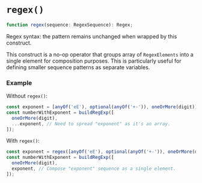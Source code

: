 # `regex()`

```ts
function regex(sequence: RegexSequence): Regex;
```

Regex syntax: the pattern remains unchanged when wrapped by this construct.

This construct is a no-op operator that groups array of `RegexElements` into a single element for composition purposes. This is particularly useful for defining smaller sequence patterns as separate variables.

### Example

Without `regex()`:

```ts
const exponent = [anyOf('eE'), optional(anyOf('+-')), oneOrMore(digit)];
const numberWithExponent = buildRegExp([
  oneOrMore(digit),
  ...exponent, // Need to spread "exponent" as it's an array.
]);
```

With `regex()`:

```ts
const exponent = regex([anyOf('eE'), optional(anyOf('+-')), oneOrMore(digit)]);
const numberWithExponent = buildRegExp([
  oneOrMore(digit),
  exponent, // Compose "exponent" sequence as a single element.
]);
```
